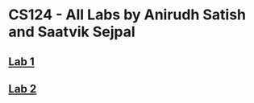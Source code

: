 # CS124 - All Labs by Anirudh Satish and Saatvik Sejpal

## <a href='https://github.com/anirudhsatish22/cs124/tree/lab1'>Lab 1</a>

## <a href='https://anirudhsatish22.github.io/cs124/'>Lab 2</a>



